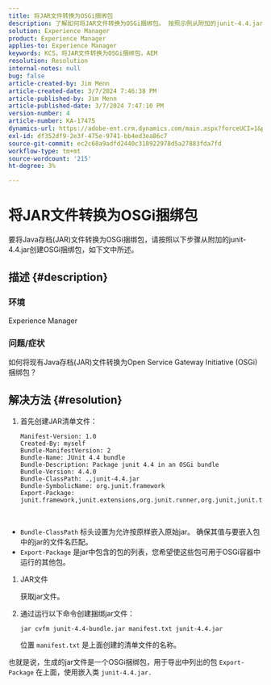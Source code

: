 ```yaml
---
title: 将JAR文件转换为OSGi捆绑包
description: 了解如何将JAR文件转换为OSGi捆绑包。 按照示例从附加的junit-4.4.jar创建一个OSGi捆绑包。
solution: Experience Manager
product: Experience Manager
applies-to: Experience Manager
keywords: KCS，将JAR文件转换为OSGi捆绑包，AEM
resolution: Resolution
internal-notes: null
bug: false
article-created-by: Jim Menn
article-created-date: 3/7/2024 7:46:38 PM
article-published-by: Jim Menn
article-published-date: 3/7/2024 7:47:10 PM
version-number: 4
article-number: KA-17475
dynamics-url: https://adobe-ent.crm.dynamics.com/main.aspx?forceUCI=1&pagetype=entityrecord&etn=knowledgearticle&id=93faf665-bbdc-ee11-904d-6045bd006268
exl-id: df352df9-2e3f-475e-9741-bb4ed3ea86c7
source-git-commit: ec2c68a9adfd2440c318922978d5a27883fda7fd
workflow-type: tm+mt
source-wordcount: '215'
ht-degree: 3%

---
```


# 将JAR文件转换为OSGi捆绑包


要将Java存档(JAR)文件转换为OSGi捆绑包，请按照以下步骤从附加的junit-4.4.jar创建OSGi捆绑包，如下文中所述。

## 描述 {#description}


### <b>环境</b>

Experience Manager

### <b>问题/症状</b>

如何将现有Java存档(JAR)文件转换为Open Service Gateway Initiative (OSGi)捆绑包？


## 解决方法 {#resolution}


1. 首先创建JAR清单文件：


   ```
   Manifest-Version: 1.0
   Created-By: myself
   Bundle-ManifestVersion: 2
   Bundle-Name: JUnit 4.4 bundle
   Bundle-Description: Package junit 4.4 in an OSGi bundle
   Bundle-Version: 4.4.0
   Bundle-ClassPath: .,junit-4.4.jar
   Bundle-SymbolicName: org.junit.framework
   Export-Package: junit.framework,junit.extensions,org.junit.runner,org.junit,junit.textui
   ```


 
- `Bundle-ClassPath` 标头设置为允许按原样嵌入原始jar。 确保其值与要嵌入包中的jar的文件名匹配。
- `Export-Package` 是jar中包含的包的列表，您希望使这些包可用于OSGi容器中运行的其他包。

1. JAR文件

   获取jar文件。

1. 通过运行以下命令创建捆绑jar文件：


   ```
   jar cvfm junit-4.4-bundle.jar manifest.txt junit-4.4.jar
   ```

   位置 `manifest.txt` 是上面创建的清单文件的名称。


也就是说，生成的jar文件是一个OSGi捆绑包，用于导出中列出的包 `Export-Package` 在上面，使用嵌入类 `junit-4.4.jar.`
